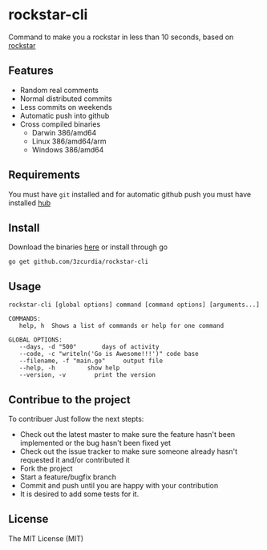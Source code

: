 # rockstar-cli

Command to make you a rockstar in less than 10 seconds,
based on [rockstar](https://github.com/avinassh/rockstar)

## Features

* Random real comments
* Normal distributed commits
* Less commits on weekends
* Automatic push into github
* Cross compiled binaries
  * Darwin 386/amd64
  * Linux 386/amd64/arm
  * Windows 386/amd64

## Requirements

You must have ```git``` installed and for automatic github push you must have installed [hub](https://github.com/github/hub)

## Install

Download the binaries [here](https://github.com/3zcurdia/rockstar-cli/releases) or install through go

    go get github.com/3zcurdia/rockstar-cli

## Usage

    rockstar-cli [global options] command [command options] [arguments...]

    COMMANDS:
       help, h  Shows a list of commands or help for one command

    GLOBAL OPTIONS:
       --days, -d "500"       days of activity
       --code, -c "writeln('Go is Awesome!!!')" code base
       --filename, -f "main.go"     output file
       --help, -h         show help
       --version, -v        print the version

## Contribue to the project

To contribuer Just follow the next stepts:

* Check out the latest master to make sure the feature hasn't been implemented or the bug hasn't been fixed yet
* Check out the issue tracker to make sure someone already hasn't requested it and/or contributed it
* Fork the project
* Start a feature/bugfix branch
* Commit and push until you are happy with your contribution
* It is desired to add some tests for it.

## License

The MIT License (MIT)

